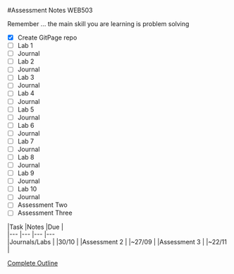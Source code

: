 #Assessment Notes WEB503

Remember ... the main skill you are learning is problem solving

- [x] Create GitPage repo
- [ ] Lab 1
- [ ] Journal
- [ ] Lab 2
- [ ] Journal
- [ ] Lab 3
- [ ] Journal
- [ ] Lab 4
- [ ] Journal
- [ ] Lab 5
- [ ] Journal
- [ ] Lab 6
- [ ] Journal
- [ ] Lab 7
- [ ] Journal
- [ ] Lab 8
- [ ] Journal
- [ ] Lab 9
- [ ] Journal
- [ ] Lab 10
- [ ] Journal
- [ ] Assessment Two
- [ ] Assessment Three

|Task   	|Notes   	|Due   	|   	
|---	|---	|---	|---		
|Journals/Labs   	|   	|30/10   	  |
|Assessment 2   	|   	|~27/09   	|
|Assessment 3   	|   	|~22/11  	  |   	   	




[Complete Outline](https://ecampus.nmit.ac.nz/moodle/mod/resource/view.php?id=976020)
